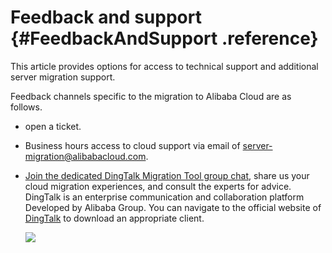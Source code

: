 # Feedback and support {#FeedbackAndSupport .reference}

This article provides options for access to technical support and additional server migration support.

Feedback channels specific to the migration to Alibaba Cloud are as follows.

-   open a ticket.

-   Business hours access to cloud support via email of [server-migration@alibabacloud.com](mailto:server-migration@alibabacloud.com).

-   [Join the dedicated DingTalk Migration Tool group chat](https://h5.dingtalk.com/invite-page/index.html?code=ca190154ff), share us your cloud migration experiences, and consult the experts for advice. DingTalk is an enterprise communication and collaboration platform Developed by Alibaba Group. You can navigate to the official website of [DingTalk](https://www.dingtalk.com/en) to download an appropriate client.

    ![](http://static-aliyun-doc.oss-cn-hangzhou.aliyuncs.com/assets/img/9833/154148904813339_en-US.png)


